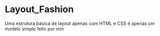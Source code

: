 # Layout_Fashion
Uma estrutura básica de layout apenas com HTML e CSS
é apenas um modelo simple feito por min
